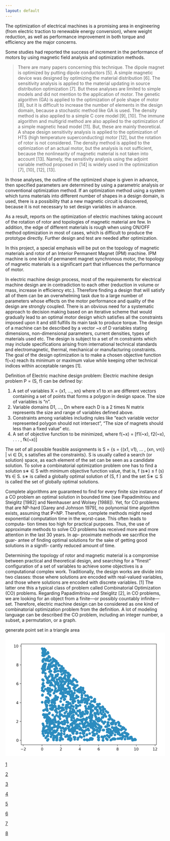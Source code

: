 ```yaml
---
layout: default
---
```


The optimization of electrical machines is a promising area in engineering (from electric traction to renewable energy conversion), where weight reduction, as well as performance improvement in both torque and efficiency are the major concerns.

Some studies had reported the success of increment in the performance of motors by using magnetic field analysis and optimization methods. 
>There are many papers concerning this technique. 
The dipole magnet is optimized by putting dipole conductors [5]. 
A simple magnetic device was designed by optimizing the material distribution [6]. 
The sensitivity analysis is applied to the material updating in source distribution optimization [7]. 
But these analyses are limited to simple models and did not mention to the application of motor. 
The genetic algorithm (GA) is applied to the optimization of pole shape of motor [8], but it is difficult to increase the number of elements in the design domain, because a stochastic method like GA is used. 
The density method is also applied to a simple C core model [9], [10]. 
The immune algorithm and multigrid method are also applied to the optimization of a simple magnetic head model [11]. But, these are mainly theoretical. 
A shape design sensitivity analysis is applied to the optimization of HTS (high temperature superconducting) motor [12], but the rotation of rotor is not considered. 
The density method is applied to the optimization of an actual motor, but the analysis is not sufficient, because the nonlinearity of magnetic material is not taken into account [13]. 
Namely, the sensitivity analysis using the adjoint variable method proposed in [14] is widely used in the optimization [7], [10], [12], [13]. 
>



In those analyses, the outline of the optimized shape is given in advance, then specified parameters are determined by using a parametric analysis or conventional optimization method. 
If an optimization method using a system which turns materials into different number of shapes in a design domain, is used, there is a possibility that a new magnetic circuit is discovered, because it is not necessary to set design variables in advance.

As a result, reports on the optimization of electric machines taking account of the rotation of rotor and topologies of magnetic material are few. In addition, the edge of different materials is rough when using ON/OFF method optimization in most of cases, which is difficult to produce the prototype directly. Further design and test are needed after optimization.

In this project, a special emphasis will be put on the topology of magnetic materials and rotor of an Interior Permanent Magnet (IPM) machine. IPM machine is one kind of permanent magnet synchronous motor, the topology of magnetic materials is a significant part that influences the performance of motor. 

In electric machine design process, most of the requirements for electrical machine design are in contradiction to each other (reduction in volume or mass, increase in efficiency etc.). 
Therefore finding a design that will satisfy all of them can be an overwhelming task due to a large number of parameters whose effects on the motor performance and quality of the design are strongly coupled. 
There is an obvious need for a systematic approach to decision making based on an iterative scheme that would gradually lead to an optimal motor design which satisfies all the constraints imposed upon it and still fulfills its main task to produce torque. 
The design of a machine can be described by a vector ~x of D variables stating dimensions, non-dimensional parameters, current densities, types of materials used etc. 
The design is subject to a set of m constraints which may include specifications arising from international technical standards and electromagnetic, thermal, mechanical or manufacturing constraints. 
The goal of the design optimization is to make a chosen objective function f(~x) reach its minimum or maximum value while keeping other technical indices within acceptable ranges [1].

Definition of Electric machine design problem:
Electric machine design problem P = (S, f) can be defined by:
1.	A set of variables X = {x1, …, xn} where x1 to xn are different vectors containing a set of points that forms a polygon in design space. The size of variables is “n”.
2.	Variable domains D1, …, Dn where each D is a 2 times N matrix represents the size and range of variables defined above.
3.	Constraints among variables including rules like “each variable vector represented polygon should not intersect”, “The size of magnets should less than a fixed value” etc.
4.	A set of objective function to be minimized, where 
f(~x) = [f1(~x), f2(~x), . . . , fk(~x)]

The set of all possible feasible assignments is 
S = {s = {(x1, v1), ... , (xn, vn)} | vi ∈ Di, s satisfies all the constraints}. 
S is usually called a search (or solution) space, as each element of the set can be seen as a candidate solution. To solve a combinatorial optimization problem one has to find a solution s∗ ∈ S with minimum objective function value, that is, f (s∗) ≤ f (s) ∀s ∈ S. s∗ is called a globally optimal solution of (S, f ) and the set S∗ ⊆ S is called the set of globally optimal solutions.


Complete algorithms are guaranteed to find for every finite size instance of a CO problem an optimal solution in bounded time (see Papadimitriou and Steiglitz [1982] and Nemhauser and Wolsey [1988]). Yet, for CO problems that are NP-hard [Garey and Johnson 1979], no polynomial time algorithm exists, assuming that P̸=NP. Therefore, complete methods might need exponential computation time in the worst-case. This often leads to computa- tion times too high for practical purposes. Thus, the use of approximate methods to solve CO problems has received more and more attention in the last 30 years. In ap- proximate methods we sacrifice the guar- antee of finding optimal solutions for the sake of getting good solutions in a signifi- cantly reduced amount of time. 

Determining the topology of rotor and magnetic material is a compromise between practical and theoretical design, and searching for a “finest” configuration of a set of variables to achieve some objectives is a computational complex work. Traditionally, the design works are divide into two classes: those where solutions are encoded with real-valued variables, and those where solutions are encoded with discrete variables. [1] The latter one this a typical class of problem called Combinatorial Optimization (CO) problems. Regarding Papadimitriou and Steiglitz [2], in CO problems, we are looking for an object from a finite—or possibly countably infinite—set. 
Therefore, electric machine design can be considered as one kind of combinatorial optimization problem from the definition. 
A lot of modeling language can be described the CO problem, including an integer number, a subset, a permutation, or a graph.


generate point set in a triangle area
![My helpful screenshot](imgs/ss1.png)

[1]()

[2]()

[3]()

[4]()

[5]()

[6]()

[7]()

[8]()